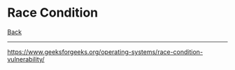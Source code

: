 # Race Condition

[Back](./com_arch.md)

---

https://www.geeksforgeeks.org/operating-systems/race-condition-vulnerability/